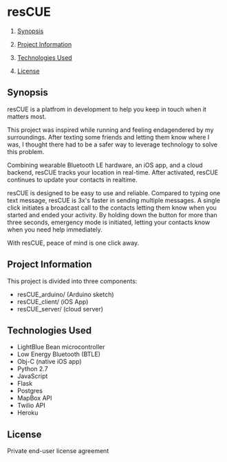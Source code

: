 # resCUE

1. [Synopsis](#synopsis)

2. [Project Information](#project-information)

3. [Technologies Used](#technologies-used)

4. [License](#license)

## Synopsis

resCUE is a platfrom in development to help you keep in touch when it matters most.

This project was inspired while running and feeling endagendered by my surroundings. After texting some friends and letting them know where I was, I thought there had to be a safer way to leverage technology to solve this problem. 

Combining wearable Bluetooth LE hardware, an iOS app, and a cloud backend, resCUE tracks your location in real-time. After activated, resCUE continues to update your contacts in realtime.  

resCUE is designed to be easy to use and reliable. Compared to typing one text message, resCUE is 3x's faster in sending multiple messages. A single click initiates a broadcast call to the contacts letting them know when you started and ended your activity. By holding down the button for more than three seconds, emergency mode is initiated, letting your contacts know when you need help immediately. 

With resCUE, peace of mind is one click away. 

## Project Information
This project is divided into three components:
   
* resCUE_arduino/ (Arduino sketch)   
* resCUE_client/ (iOS App)   
* resCUE_server/ (cloud server)

## Technologies Used
* LightBlue Bean microcontroller
* Low Energy Bluetooth (BTLE)
* Obj-C (native iOS app)
* Python 2.7
* JavaScript
* Flask 
* Postgres
* MapBox API
* Twilio API
* Heroku

## License
Private end-user license agreement